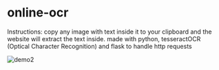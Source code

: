 # online-ocr
Instructions: copy any image with text inside it to your clipboard and the website will extract the text inside. made with python, tesseractOCR (Optical Character Recognition) and flask to handle http requests

<!-- ![demo](https://media.giphy.com/media/1X0pYmdTpBhzLreI0B/source.gif) -->
![demo2](https://media.giphy.com/media/cGd3NE167XlmTNWs0h/source.gif)

